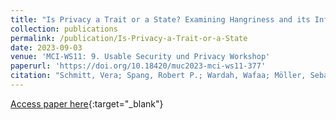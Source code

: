 ```yaml
---
title: "Is Privacy a Trait or a State? Examining Hangriness and its Influence on Individual's Privacy Perception"
collection: publications
permalink: /publication/Is-Privacy-a-Trait-or-a-State
date: 2023-09-03
venue: 'MCI-WS11: 9. Usable Security und Privacy Workshop'
paperurl: 'https://doi.org/10.18420/muc2023-mci-ws11-377'
citation: "Schmitt, Vera; Spang, Robert P.; Wardah, Wafaa; Möller, Sebastian (2023): Is Privacy a Trait or a State? Examining Hangriness and its Influence on Individual's Privacy Perception. Mensch und Computer 2023 - Workshopband. DOI: 10.18420/muc2023-mci-ws11-377. GI. MCI-WS11: 9. Usable Security und Privacy Workshop. Rapperswil. 3.-6. September 2023"
---
```


[Access paper here](https://doi.org/10.18420/muc2023-mci-ws11-377){:target="_blank"}